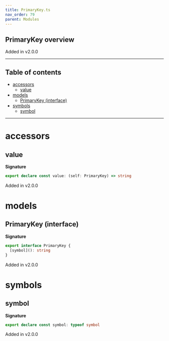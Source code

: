 ```yaml
---
title: PrimaryKey.ts
nav_order: 79
parent: Modules
---
```


## PrimaryKey overview

Added in v2.0.0

---

<h2 class="text-delta">Table of contents</h2>

- [accessors](#accessors)
  - [value](#value)
- [models](#models)
  - [PrimaryKey (interface)](#primarykey-interface)
- [symbols](#symbols)
  - [symbol](#symbol)

---

# accessors

## value

**Signature**

```ts
export declare const value: (self: PrimaryKey) => string
```

Added in v2.0.0

# models

## PrimaryKey (interface)

**Signature**

```ts
export interface PrimaryKey {
  [symbol](): string
}
```

Added in v2.0.0

# symbols

## symbol

**Signature**

```ts
export declare const symbol: typeof symbol
```

Added in v2.0.0
